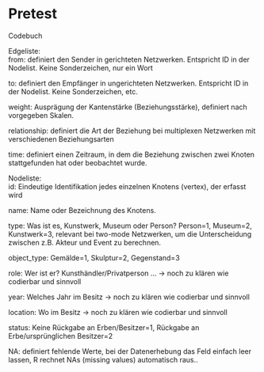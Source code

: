 # Pretest
Codebuch						
			
Edgeliste:		
from:	definiert den Sender in gerichteten Netzwerken. Entspricht ID in der Nodelist. Keine Sonderzeichen, nur ein Wort	

to: 	definiert den Empfänger in ungerichteten Netzwerken. Entspricht ID in der Nodelist. Keine Sonderzeichen, etc. 

weight:	Ausprägung der Kantenstärke (Beziehungsstärke), definiert nach vorgegeben Skalen.

relationship:	definiert die Art der Beziehung bei multiplexen Netzwerken mit verschiedenen Beziehungsarten	

time:	definiert einen Zeitraum, in dem die Beziehung zwischen zwei Knoten stattgefunden hat oder beobachtet wurde.		
			
Nodeliste:			
id:	Eindeutige Identifikation jedes einzelnen Knotens (vertex), der erfasst wird	

name:	Name oder Bezeichnung des Knotens. 		

type:	Was ist es, Kunstwerk, Museum oder Person? Person=1, Museum=2, Kunstwerk=3, relevant bei two-mode Netzwerken, um die Unterscheidung zwischen z.B. Akteur und Event zu berechnen.

object_type:	Gemälde=1, Skulptur=2, Gegenstand=3	

role:	Wer ist er? Kunsthändler/Privatperson ... -> noch zu klären wie codierbar und sinnvoll		

year:       	Welches Jahr im Besitz -> noch zu klären wie codierbar und sinnvoll		

location:	Wo im Besitz -> noch zu klären wie codierbar und sinnvoll		

status:	 Keine Rückgabe an Erben/Besitzer=1, Rückgabe an Erbe/ursprünglichen Besitzer=2		
			
			
NA:	definiert fehlende Werte, bei der Datenerhebung das Feld einfach leer lassen, R rechnet NAs (missing values) automatisch raus..		
